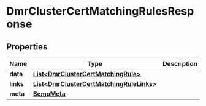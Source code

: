 

# DmrClusterCertMatchingRulesResponse


## Properties

| Name | Type | Description | Notes |
|------------ | ------------- | ------------- | -------------|
|**data** | [**List&lt;DmrClusterCertMatchingRule&gt;**](DmrClusterCertMatchingRule.md) |  |  [optional] |
|**links** | [**List&lt;DmrClusterCertMatchingRuleLinks&gt;**](DmrClusterCertMatchingRuleLinks.md) |  |  [optional] |
|**meta** | [**SempMeta**](SempMeta.md) |  |  |



